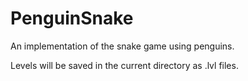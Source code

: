 # PenguinSnake
An implementation of the snake game using penguins.

Levels will be saved in the current directory as .lvl files.
